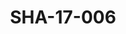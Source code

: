 ---
pid: SHA-17-006
title: SHA-17-006
language: en
collection: Sharhabil Ahmed
original_label: 
rights: Sharhabil Ahmed
location_of_original: Sharhabil Ahmed
photographer_or_studio: Studio Jack Kuwait
scanned_from: photograph 13.1 by 17.8
_date: '1964'
location: Kuwait
description: Ahmed Hassan Jum'a
additional_notes: 
permission_display: 'yes'
on_server: 'no'
on_website: 'no'
permalink: /archive/en/sha-17-006.html
layout: photo-page
---
